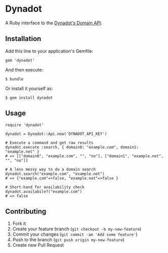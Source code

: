 # Dynadot

A Ruby interface to the [Dynadot's Domain API](https://www.dynadot.com/domain/api2.html).

## Installation

Add this line to your application's Gemfile:

    gem 'dynadot'

And then execute:

    $ bundle

Or install it yourself as:

    $ gem install dynadot

## Usage

    require 'dynadot'

    dynadot = Dynadot::Api.new('DYNADOT_API_KEY')

    # Execute a command and get raw results
    dynadot.execute :search, { domain0: "example.com", domain1: "example.net" }
    # => [["domain0", "example.com", "", "no"], ["domain1", "example.net", "", "no"]]

    # A less messy way to do a domain search
    dynadot.search("example.com", "example.net")
    # => {"example.com"=>false, "example.net"=>false }

    # Short-hand for availability check
    dynadot.availabile?("example.com")
    # => false

## Contributing

1. Fork it
2. Create your feature branch (`git checkout -b my-new-feature`)
3. Commit your changes (`git commit -am 'Add some feature'`)
4. Push to the branch (`git push origin my-new-feature`)
5. Create new Pull Request

